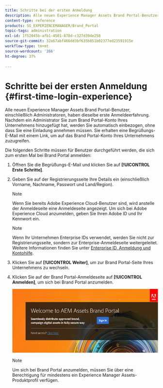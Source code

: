 ```yaml
---
title: Schritte bei der ersten Anmeldung
description: Alle neuen Experience Manager Assets Brand Portal-Benutzer, einschließlich Administratoren, haben dieselbe erste Anmeldeerfahrung. Nachdem ein Administrator Sie zum Brand Portal-Konto Ihres Unternehmens hinzugefügt hat, werden Sie automatisch einbezogen, ohne dass Sie eine Einladung annehmen müssen. Sie erhalten eine Begrüßungs-E-Mail mit einem Link, um auf das Brand Portal-Konto Ihres Unternehmens zuzugreifen.
content-type: reference
products: SG_EXPERIENCEMANAGER/Brand_Portal
topic-tags: administration
exl-id: 1f52045b-afb1-4501-878d-c327d394e258
source-git-commit: 32a67abf466dd3bf635b851b02377ed23591915e
workflow-type: tm+mt
source-wordcount: '266'
ht-degree: 37%

---
```


# Schritte bei der ersten Anmeldung {#first-time-login-experience}

Alle neuen Experience Manager Assets Brand Portal-Benutzer, einschließlich Administratoren, haben dieselbe erste Anmeldeerfahrung. Nachdem ein Administrator Sie zum Brand Portal-Konto Ihres Unternehmens hinzugefügt hat, werden Sie automatisch einbezogen, ohne dass Sie eine Einladung annehmen müssen. Sie erhalten eine Begrüßungs-E-Mail mit einem Link, um auf das Brand Portal-Konto Ihres Unternehmens zuzugreifen.

Die folgenden Schritte müssen für Benutzer durchgeführt werden, die sich zum ersten Mal bei Brand Portal anmelden:

1. Öffnen Sie die Begrüßungs-E-Mail und klicken Sie auf **[!UICONTROL Erste Schritte]**.

1. Geben Sie auf der Registrierungsseite Ihre Details ein (einschließlich Vorname, Nachname, Passwort und Land/Region).

   >[!NOTE]
   >
   >Wenn Sie bereits Adobe Experience Cloud-Benutzer sind, wird anstelle der Anmeldeseite eine Anmeldeseite angezeigt. Um sich bei Adobe Experience Cloud anzumelden, geben Sie Ihren Adobe ID und Ihr Kennwort ein.

   >[!NOTE]
   >
   >Wenn Ihr Unternehmen Enterprise IDs verwendet, werden Sie nicht zur Registrierungsseite, sondern zur Enterprise-Anmeldeseite weitergeleitet. Weitere Informationen finden Sie unter [Enterprise ID, Anmeldung und Kontohilfe](https://helpx.adobe.com/de/enterprise/kb/enterprise-id-faq.html).

1. Klicken Sie auf **[!UICONTROL Weiter]**, um zur Brand Portal-Seite Ihres Unternehmens zu wechseln.
1. Klicken Sie auf der Brand Portal-Anmeldeseite auf **[!UICONTROL Anmelden]**, um sich bei Brand Portal anzumelden.

   ![Brand Portal-Anmeldeseite](assets/signin-onboarding.png)

   >[!NOTE]
   >
   >Um sich bei Brand Portal anzumelden, müssen Sie über eine Berechtigung für mindestens ein Experience Manager Assets-Produktprofil verfügen.
